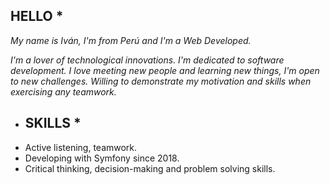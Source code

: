  ## HELLO *

*My name is Iván, I'm from Perú and I'm a Web Developed.*

*I'm a lover of technological innovations. I'm dedicated to software development.*
*I love meeting new people and learning new things, I'm open to new challenges. Willing to demonstrate my motivation and skills when exercising any teamwork.*

* ## SKILLS *

- Active listening, teamwork.
- Developing with Symfony since 2018.
- Critical thinking, decision-making and problem solving skills.


